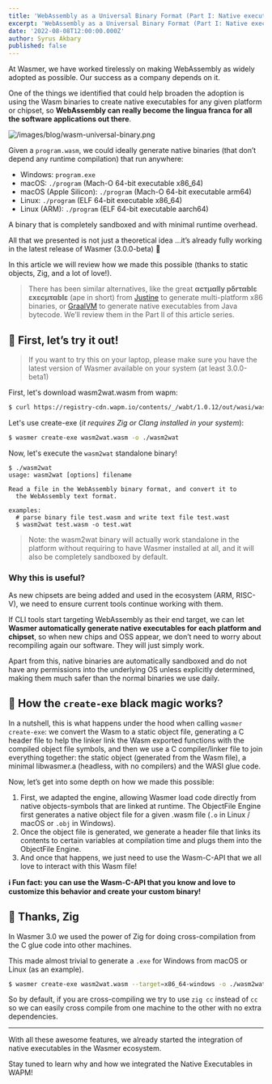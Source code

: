 ```yaml
---
title: 'WebAssembly as a Universal Binary Format (Part I: Native executables)'
excerpt: 'WebAssembly as a Universal Binary Format (Part I: Native executables)'
date: '2022-08-08T12:00:00.000Z'
author: Syrus Akbary
published: false
---
```


At Wasmer, we have worked tirelessly on making WebAssembly as widely adopted as possible. Our success as a company depends on it.

One of the things we identified that could help broaden the adoption is using the Wasm binaries to create native executables for any given platform or chipset, so **WebAssembly can really become the lingua franca for all the software applications out there**.

![/images/blog/wasm-universal-binary.png](/images/blog/wasm-universal-binary.png)

Given a `program.wasm`, we could ideally generate native binaries (that don’t depend any runtime compilation) that run anywhere:

- Windows: `program.exe`
- macOS: `./program` (Mach-O 64-bit executable x86_64)
- macOS (Apple Silicon): `./program` (Mach-O 64-bit executable arm64)
- Linux: `./program` (ELF 64-bit executable x86_64)
- Linux (ARM): `./program` (ELF 64-bit executable aarch64)

A binary that is completely sandboxed and with minimal runtime overhead.

All that we presented is not just a theoretical idea …it’s already fully working in the latest release of Wasmer (3.0.0-beta) 🎉

In this article we will review how we made this possible (thanks to static objects, Zig, and a lot of love!).

> There has been similar alternatives, like the great **αcτµαlly pδrταblε εxεcµταblε** (ape in short) from [Justine](https://justine.lol/ape.html) to generate multi-platform x86 binaries, or [GraalVM](https://www.graalvm.org/) to generate native executables from Java bytecode.
> We’ll review them in the Part II of this article series.

## 🚀 First, let’s try it out!

> If you want to try this on your laptop, please make sure you have the latest version of Wasmer
> available on your system (at least 3.0.0-beta1)

First, let's download wasm2wat.wasm from wapm:

```bash
$ curl https://registry-cdn.wapm.io/contents/_/wabt/1.0.12/out/wasi/wasm2wat.wasm -o wasm2wat.wasm
```

Let's use create-exe (*it requires Zig or Clang installed in your system*):

```bash
$ wasmer create-exe wasm2wat.wasm -o ./wasm2wat
```

Now, let's execute the `wasm2wat` standalone binary!

```
$ ./wasm2wat
usage: wasm2wat [options] filename

Read a file in the WebAssembly binary format, and convert it to
  the WebAssembly text format.

examples:
  # parse binary file test.wasm and write text file test.wast
  $ wasm2wat test.wasm -o test.wat
```

> Note: the wasm2wat binary will actually work standalone in the platform without requiring to have Wasmer installed at all, and it will also be completely sandboxed by default.

### Why this is useful?

As new chipsets are being added and used in the ecosystem (ARM, RISC-V), we need to ensure current tools continue working with them.

If CLI tools start targeting WebAssembly as their end target, we can let **Wasmer automatically generate native executables for each platform and chipset**, so when new chips and OSS appear, we don’t need to worry about recompiling again our software. They will just simply work.

Apart from this, native binaries are automatically sandboxed and do not have any permissions into the underlying OS unless explicitly determined, making them much safer than the normal binaries we use daily.

## 🔮 How the `create-exe` black magic works?

In a nutshell, this is what happens under the hood when calling `wasmer create-exe`: we convert the Wasm to a static object file, generating a C header file to help the linker link the Wasm exported functions with the compiled object file symbols, and then we use a C compiler/linker file to join everything together: the static object (generated from the Wasm file), a minimal libwasmer.a (headless, with no compilers) and the WASI glue code.

Now, let’s get into some depth on how we made this possible:

1. First, we adapted the engine, allowing Wasmer load code directly from native objects-symbols that are linked at runtime.
The ObjectFile Engine first generates a native object file for a given .wasm file (`.o` in Linux / macOS or `.obj` in Windows).
2. Once the object file is generated, we generate a header file that links its contents to certain variables at compilation time and plugs them into the ObjectFile Engine.
3. And once that happens, we just need to use the Wasm-C-API that we all love to interact with this Wasm file!

<aside>

**ℹ️ Fun fact: you can use the Wasm-C-API that you know and love to customize this behavior and create your custom binary!**

</aside>

## 🙏 Thanks, Zig

In Wasmer 3.0 we used the power of Zig for doing cross-compilation from the C glue code into other machines.

This made almost trivial to generate a `.exe` for Windows from macOS or Linux (as an example).

```bash
$ wasmer create-exe wasm2wat.wasm --target=x86_64-windows -o ./wasm2wat.exe
```

So by default, if you are cross-compiling we try to use `zig cc` instead of `cc` so we can easily cross compile from one machine to the other with no extra dependencies.

---

With all these awesome features, we already started the integration of native executables in the Wasmer ecosystem.

Stay tuned to learn why and how we integrated the Native Executables in WAPM!
